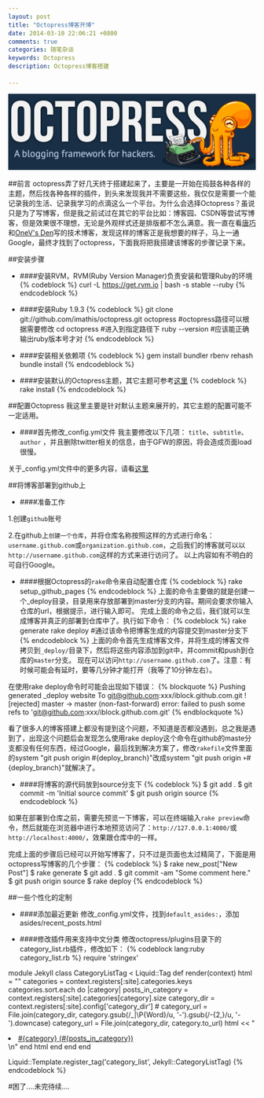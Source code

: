 ```yaml
---
layout: post
title: "Octopress博客开博"
date: 2014-03-10 22:06:21 +0800
comments: true
categories: 随笔杂谈
keywords: Octopress
description: Octopress博客搭建

---
```


![alt text](/images/20140310/octopress.png "octopress")

<!--more-->

##前言
octopress弄了好几天终于搭建起来了，主要是一开始在捣鼓各种各样的主题，然后找各种各样的插件，到头来发现我并不需要这些，我仅仅是需要一个能记录我的生活、记录我学习的点滴这么一个平台。为什么会选择Octopress？虽说只是为了写博客，但是我之前试过在其它的平台比如：博客园、CSDN等尝试写博客，但是效果很不理想，无论是外观样式还是排版都不怎么满意。我一直在看[唐巧](http://blog.devtang.com/ "唐巧")和[OneV's Den](http://onevcat.com/ "上善若水")写的技术博客，发现这样的博客正是我想要的样子，马上一通Google，最终才找到了octopress，下面我将把我搭建该博客的步骤记录下来。

##安装步骤
* ####安装RVM，RVM(Ruby Version Manager)负责安装和管理Ruby的环境
{% codeblock %}
curl -L https://get.rvm.io | bash -s stable --ruby
{% endcodeblock %}

* ####安装Ruby 1.9.3
{% codeblock %}
git clone git://github.com/imathis/octopress.git octopress 			#octopress路径可以根据需要修改
cd octopress 		#进入到指定路径下
ruby --version 		#应该能正确输出ruby版本号才对
{% endcodeblock %}

* ####安装相关依赖项
{% codeblock %}
gem install bundler
rbenv rehash
bundle install
{% endcodeblock %}

* ####安装默认的Octopress主题，其它主题可参考[这里](https://github.com/imathis/octopress/wiki/3rd-Party-Octopress-Themes, "主题列表")
{% codeblock %}
rake install
{% endcodeblock %}

##配置Octopress
我这里主要是针对默认主题来展开的，其它主题的配置可能不一定适用。

* ####首先修改_config.yml文件
我主要修改以下几项：
`title`、`subtitle`、`author`
，并且删除twitter相关的信息，由于GFW的原因，将会造成页面load很慢。

关于_config.yml文件中的更多内容，请看[这里](http://octopress.org/)

##将博客部署到github上
* ####准备工作

1.创建`github`账号

2.在github上`创建一个仓库`，并将仓库名称按照这样的方式进行命名：`username.github.com`或`organization.github.com`，之后我们的博客就可以以`http://username.github.com`这样的方式来进行访问了。
以上内容如有不明白的可自行Google。

* ####根据Octopress的`rake`命令来自动配置仓库
{% codeblock %}
rake setup_github_pages
{% endcodeblock %}
上面的命令主要做的就是创建一个_deploy目录，目录用来存放部署到master分支的内容。期间会要求你输入仓库的url，根据提示，进行输入即可。
完成上面的命令之后，我们就可以生成博客并真正的部署到仓库中了。执行如下命令：
{% codeblock %}
rake generate
rake deploy		#通过该命令把博客生成的内容提交到master分支下
{% endcodeblock %}
上面的命令首先生成博客文件，并将生成的博客文件拷贝到`_deploy/`目录下，然后将这些内容添加到git中，并commit和push到仓库的`master`分支。
现在可以访问`http://username.github.com`了。注意：有时候可能会有延时，要等几分钟才能打开（我等了10分钟左右）。

在使用rake deploy命令时可能会出现如下错误：
{% blockquote %}
Pushing generated _deploy website
To git@github.com:xxx/iblock.github.com.git
 ! [rejected]        master -> master (non-fast-forward)
error: failed to push some refs to 'git@github.com:xxx/iblock.github.com.git'
{% endblockquote %}

看了很多人的博客搭建上都没有提到这个问题，不知道是否都没遇到，总之我是遇到了，出现这个问题后会发现怎么使用rake deploy这个命令在github的maste分支都没有任何东西，经过Google，最后找到解决方案了，修改`rakefile`文件里面的system "git push origin #{deploy_branch}"改成system "git push origin `+`#{deploy_branch}"就解决了。

* ####将博客的源代码放到source分支下
{% codeblock %}
$ git add .
$ git commit -m 'Initial source commit'
$ git push origin source
{% endcodeblock %}

如果在部署到仓库之前，需要先预览一下博客，可以在终端输入`rake preview`命令，然后就能在浏览器中进行本地预览访问了：`http://127.0.0.1:4000/`或`http://localhost:4000/`，效果跟仓库中的一样。

完成上面的步骤后已经可以开始写博客了，只不过是页面也太过精简了，下面是用octopress写博客的几个步骤：
{% codeblock %}
$ rake new_post["New Post"]
$ rake generate
$ git add .
$ git commit -am "Some comment here." 
$ git push origin source
$ rake deploy
{% endcodeblock %}

##一些个性化的定制
* ####添加最近更新
修改_config.yml文件，找到`default_asides:`，添加asides/recent_posts.html

* ####修改插件用来支持中文分类
修改octopress/plugins目录下的category_list.rb插件，修改如下：
{% codeblock lang:ruby category_list.rb %}
require 'stringex'

module Jekyll
  class CategoryListTag < Liquid::Tag
    def render(context)
      html = ""
      categories = context.registers[:site].categories.keys
      categories.sort.each do |category|
        posts_in_category = context.registers[:site].categories[category].size
        category_dir = context.registers[:site].config['category_dir']
        # category_url = File.join(category_dir, category.gsub(/_|\P{Word}/u, '-').gsub(/-{2,}/u, '-').downcase)
        category_url = File.join(category_dir, category.to_url)
        html << "<li class='category'><a href='/#{category_url}/'>#{category} (#{posts_in_category})</a></li>\n"
      end
      html
    end
  end
end

Liquid::Template.register_tag('category_list', Jekyll::CategoryListTag)
{% endcodeblock %}

#困了....未完待续....